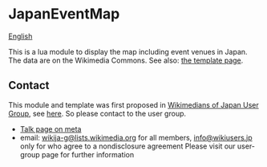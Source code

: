 # JapanEventMap
[English](README.md)

This is a lua module to display the map including event venues in Japan. The data are on the Wikimedia Commons. See also: [the template page](https://meta.wikimedia.org/wiki/Template:JapanEventMap).

## Contact
This module and template was first proposed in [Wikimedians of Japan User Group](https://meta.wikimedia.org/wiki/Wikimedians_of_Japan_User_Group), see [here](https://forum.movement-strategy.org/t/japanese-connection/203/192). So please contact to the user group.
* [Talk page on meta](https://meta.wikimedia.org/wiki/Talk:Wikimedians_of_Japan_User_Group)
* email: [wikija-g@lists.wikimedia.org](wikija-g@lists.wikimedia.org) for all members, [info@wikiusers.jp](mailto:info@wikiusers.jp) only for who agree to a nondisclosure agreement
Please visit our user-group page for further information
